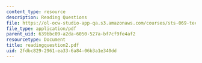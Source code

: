 ```yaml
---
content_type: resource
description: Reading Questions
file: https://ol-ocw-studio-app-qa.s3.amazonaws.com/courses/sts-069-technology-in-a-dangerous-world-fall-2002/2fdbc8292961ea336a8406b3a1e340dd_readingquestion2.pdf
file_type: application/pdf
parent_uid: 639bbc09-a2da-6050-527a-bf7cf9fe4af2
resourcetype: Document
title: readingquestion2.pdf
uid: 2fdbc829-2961-ea33-6a84-06b3a1e340dd
---
```

